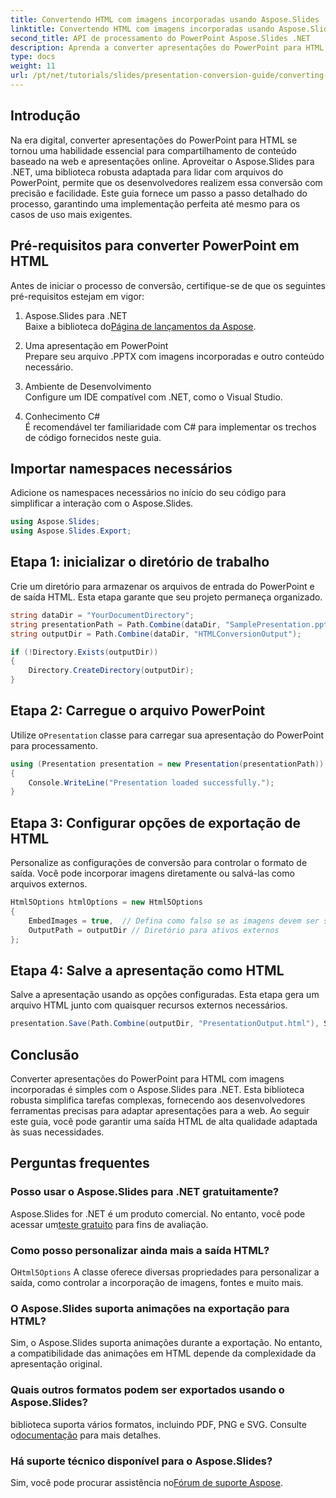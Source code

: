 ```yaml
---
title: Convertendo HTML com imagens incorporadas usando Aspose.Slides
linktitle: Convertendo HTML com imagens incorporadas usando Aspose.Slides
second_title: API de processamento do PowerPoint Aspose.Slides .NET
description: Aprenda a converter apresentações do PowerPoint para HTML com imagens incorporadas usando o Aspose.Slides para .NET. Guia passo a passo para conversão perfeita.
type: docs
weight: 11
url: /pt/net/tutorials/slides/presentation-conversion-guide/converting-html-with-embedded-images/
---
```

## Introdução

Na era digital, converter apresentações do PowerPoint para HTML se tornou uma habilidade essencial para compartilhamento de conteúdo baseado na web e apresentações online. Aproveitar o Aspose.Slides para .NET, uma biblioteca robusta adaptada para lidar com arquivos do PowerPoint, permite que os desenvolvedores realizem essa conversão com precisão e facilidade. Este guia fornece um passo a passo detalhado do processo, garantindo uma implementação perfeita até mesmo para os casos de uso mais exigentes.

## Pré-requisitos para converter PowerPoint em HTML

Antes de iniciar o processo de conversão, certifique-se de que os seguintes pré-requisitos estejam em vigor:

1. Aspose.Slides para .NET  
    Baixe a biblioteca do[Página de lançamentos da Aspose](https://releases.aspose.com/slides/net/).

2. Uma apresentação em PowerPoint  
   Prepare seu arquivo .PPTX com imagens incorporadas e outro conteúdo necessário.

3. Ambiente de Desenvolvimento  
   Configure um IDE compatível com .NET, como o Visual Studio.

4. Conhecimento C#  
   É recomendável ter familiaridade com C# para implementar os trechos de código fornecidos neste guia.

## Importar namespaces necessários

Adicione os namespaces necessários no início do seu código para simplificar a interação com o Aspose.Slides.

```csharp
using Aspose.Slides;
using Aspose.Slides.Export;
```

## Etapa 1: inicializar o diretório de trabalho

Crie um diretório para armazenar os arquivos de entrada do PowerPoint e de saída HTML. Esta etapa garante que seu projeto permaneça organizado.

```csharp
string dataDir = "YourDocumentDirectory";
string presentationPath = Path.Combine(dataDir, "SamplePresentation.pptx");
string outputDir = Path.Combine(dataDir, "HTMLConversionOutput");

if (!Directory.Exists(outputDir))
{
    Directory.CreateDirectory(outputDir);
}
```


## Etapa 2: Carregue o arquivo PowerPoint

 Utilize o`Presentation` classe para carregar sua apresentação do PowerPoint para processamento.

```csharp
using (Presentation presentation = new Presentation(presentationPath))
{
    Console.WriteLine("Presentation loaded successfully.");
}
```


## Etapa 3: Configurar opções de exportação de HTML

Personalize as configurações de conversão para controlar o formato de saída. Você pode incorporar imagens diretamente ou salvá-las como arquivos externos.

```csharp
Html5Options htmlOptions = new Html5Options
{
    EmbedImages = true,  // Defina como falso se as imagens devem ser salvas separadamente
    OutputPath = outputDir // Diretório para ativos externos
};
```


## Etapa 4: Salve a apresentação como HTML

Salve a apresentação usando as opções configuradas. Esta etapa gera um arquivo HTML junto com quaisquer recursos externos necessários.

```csharp
presentation.Save(Path.Combine(outputDir, "PresentationOutput.html"), SaveFormat.Html5, htmlOptions);
```

## Conclusão

Converter apresentações do PowerPoint para HTML com imagens incorporadas é simples com o Aspose.Slides para .NET. Esta biblioteca robusta simplifica tarefas complexas, fornecendo aos desenvolvedores ferramentas precisas para adaptar apresentações para a web. Ao seguir este guia, você pode garantir uma saída HTML de alta qualidade adaptada às suas necessidades.

## Perguntas frequentes

### Posso usar o Aspose.Slides para .NET gratuitamente?
 Aspose.Slides for .NET é um produto comercial. No entanto, você pode acessar um[teste gratuito](https://releases.aspose.com/) para fins de avaliação.

### Como posso personalizar ainda mais a saída HTML?
 O`Html5Options` A classe oferece diversas propriedades para personalizar a saída, como controlar a incorporação de imagens, fontes e muito mais.

### O Aspose.Slides suporta animações na exportação para HTML?
Sim, o Aspose.Slides suporta animações durante a exportação. No entanto, a compatibilidade das animações em HTML depende da complexidade da apresentação original.

### Quais outros formatos podem ser exportados usando o Aspose.Slides?
 biblioteca suporta vários formatos, incluindo PDF, PNG e SVG. Consulte o[documentação](https://reference.aspose.com/slides/net/) para mais detalhes.

### Há suporte técnico disponível para o Aspose.Slides?
 Sim, você pode procurar assistência no[Fórum de suporte Aspose](https://forum.aspose.com/c/slides/11).